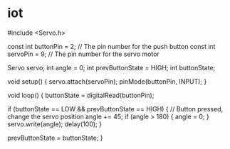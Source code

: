 # iot

#include <Servo.h>

const int buttonPin = 2;  // The pin number for the push button
const int servoPin = 9;   // The pin number for the servo motor

Servo servo;
int angle = 0;
int prevButtonState = HIGH;
int buttonState;

void setup() {
  servo.attach(servoPin);
  pinMode(buttonPin, INPUT);
}

void loop() {
  buttonState = digitalRead(buttonPin);

  if (buttonState == LOW && prevButtonState == HIGH) {
    // Button pressed, change the servo position
    angle += 45;
    if (angle > 180) {
      angle = 0;
    }
    servo.write(angle);
    delay(100);
  }

  prevButtonState = buttonState;
}
